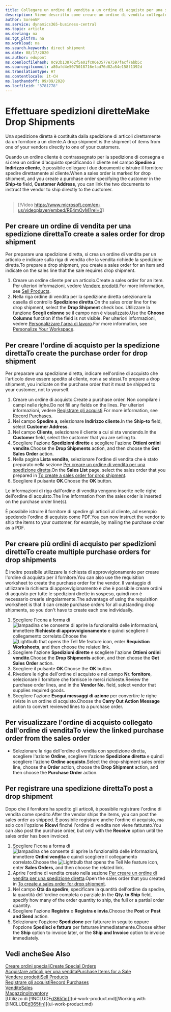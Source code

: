 ```yaml
---
title: Collegare un ordine di vendita a un ordine di acquisto per una spedizione diretta | Documenti Microsoft
description: Viene descritto come creare un ordine di vendita collegato a un ordine di acquisto per consentire la spedizione diretta dal fornitore al cliente.
author: SorenGP
ms.service: dynamics365-business-central
ms.topic: article
ms.devlang: na
ms.tgt_pltfrm: na
ms.workload: na
ms.search.keywords: direct shipment
ms.date: 08/17/2020
ms.author: edupont
ms.openlocfilehash: 0c93b138762f5a01fc06e3577e7597facf7abb5c
ms.sourcegitcommit: a80afd4e5075018716efad76d82a54e158f1392d
ms.translationtype: HT
ms.contentlocale: it-CH
ms.lasthandoff: 09/09/2020
ms.locfileid: "3781778"
---
```

# <a name="make-drop-shipments"></a><span data-ttu-id="f3b00-103">Effettuare spedizioni dirette</span><span class="sxs-lookup"><span data-stu-id="f3b00-103">Make Drop Shipments</span></span>

<span data-ttu-id="f3b00-104">Una spedizione diretta è costituita dalla spedizione di articoli direttamente da un fornitore a un cliente.</span><span class="sxs-lookup"><span data-stu-id="f3b00-104">A drop shipment is the shipment of items from one of your vendors directly to one of your customers.</span></span>

<span data-ttu-id="f3b00-105">Quando un ordine cliente è contrassegnato per la spedizione di consegna e si crea un ordine d'acquisto specificando il cliente nel campo **Spedire a** **Indirizzo cliente**, è possibile collegare i due documenti e istruire il fornitore spedire direttamente al cliente.</span><span class="sxs-lookup"><span data-stu-id="f3b00-105">When a sales order is marked for drop shipment, and you create a purchase order specifying the customer in the **Ship-to** field, **Customer Address**, you can link the two documents to instruct the vendor to ship directly to the customer.</span></span>
<br><br>  
  
> [!Video https://www.microsoft.com/en-us/videoplayer/embed/RE4mOyM?rel=0]

## <a name="to-create-a-sales-order-for-drop-shipment"></a><span data-ttu-id="f3b00-106">Per creare un ordine di vendita per una spedizione diretta</span><span class="sxs-lookup"><span data-stu-id="f3b00-106">To create a sales order for drop shipment</span></span>

<span data-ttu-id="f3b00-107">Per preparare una spedizione diretta, si crea un ordine di vendita per un articolo e indicare sulla riga di vendita che la vendita richiede la spedizione diretta.</span><span class="sxs-lookup"><span data-stu-id="f3b00-107">To prepare a drop shipment, you create a sales order for an item and indicate on the sales line that the sale requires drop shipment.</span></span>

1. <span data-ttu-id="f3b00-108">Creare un ordine cliente per un articolo.</span><span class="sxs-lookup"><span data-stu-id="f3b00-108">Create a sales order for an item.</span></span> <span data-ttu-id="f3b00-109">Per ulteriori informazioni, vedere [Vendere prodotti](sales-how-sell-products.md).</span><span class="sxs-lookup"><span data-stu-id="f3b00-109">For more information, see [Sell Products](sales-how-sell-products.md).</span></span>
2. <span data-ttu-id="f3b00-110">Nella riga ordine di vendita per la spedizione diretta selezionare la casella di controllo **Spedizione diretta**.</span><span class="sxs-lookup"><span data-stu-id="f3b00-110">On the sales order line for the drop shipment, select the **Drop Shipment** check box.</span></span> <span data-ttu-id="f3b00-111">Utilizzare la funzione **Scegli colonne** se il campo non è visualizzato.</span><span class="sxs-lookup"><span data-stu-id="f3b00-111">Use the **Choose Columns** function if the field is not visible.</span></span> <span data-ttu-id="f3b00-112">Per ulteriori informazioni, vedere [Personalizzare l'area di lavoro](ui-personalization-user.md).</span><span class="sxs-lookup"><span data-stu-id="f3b00-112">For more information, see [Personalize Your Workspace](ui-personalization-user.md).</span></span>

## <a name="to-create-the-purchase-order-for-drop-shipment"></a><span data-ttu-id="f3b00-113">Per creare l'ordine di acquisto per la spedizione diretta</span><span class="sxs-lookup"><span data-stu-id="f3b00-113">To create the purchase order for drop shipment</span></span>

<span data-ttu-id="f3b00-114">Per preparare una spedizione diretta, indicare nell'ordine di acquisto che l'articolo deve essere spedito al cliente, non a se stessi.</span><span class="sxs-lookup"><span data-stu-id="f3b00-114">To prepare a drop shipment, you indicate on the purchase order that it must be shipped to your customer, not to yourself.</span></span>

1. <span data-ttu-id="f3b00-115">Creare un ordine di acquisto.</span><span class="sxs-lookup"><span data-stu-id="f3b00-115">Create a purchase order.</span></span> <span data-ttu-id="f3b00-116">Non compilare i campi nelle righe.</span><span class="sxs-lookup"><span data-stu-id="f3b00-116">Do not fill any fields on the lines.</span></span> <span data-ttu-id="f3b00-117">Per ulteriori informazioni, vedere [Registrare gli acquisti](purchasing-how-record-purchases.md).</span><span class="sxs-lookup"><span data-stu-id="f3b00-117">For more information, see [Record Purchases](purchasing-how-record-purchases.md).</span></span>
2. <span data-ttu-id="f3b00-118">Nel campo **Spedire a**, selezionare **Indirizzo cliente**.</span><span class="sxs-lookup"><span data-stu-id="f3b00-118">In the **Ship-to** field, select **Customer Address**.</span></span>
3. <span data-ttu-id="f3b00-119">Nel campo **Cliente**, selezionare il cliente a cui si sta vendendo.</span><span class="sxs-lookup"><span data-stu-id="f3b00-119">In the **Customer** field, select the customer that you are selling to.</span></span>
4. <span data-ttu-id="f3b00-120">Scegliere l'azione **Spedizioni dirette** e scegliere l'azione **Ottieni ordini vendite**.</span><span class="sxs-lookup"><span data-stu-id="f3b00-120">Choose the **Drop Shipments** action, and then choose the **Get Sales Order** action.</span></span>
5. <span data-ttu-id="f3b00-121">Nella pagina **Lista vendite**, selezionare l'ordine di vendita che è stato preparato nella sezione [Per creare un ordine di vendita per una spedizione diretta](sales-how-drop-shipment.md#to-create-a-sales-order-for-drop-shipment).</span><span class="sxs-lookup"><span data-stu-id="f3b00-121">On the **Sales List** page, select the sales order that you prepared in [To create a sales order for drop shipment](sales-how-drop-shipment.md#to-create-a-sales-order-for-drop-shipment).</span></span>
6. <span data-ttu-id="f3b00-122">Scegliere il pulsante **OK**.</span><span class="sxs-lookup"><span data-stu-id="f3b00-122">Choose the **OK** button.</span></span>

<span data-ttu-id="f3b00-123">Le informazioni di riga dall'ordine di vendita vengono inserite nelle righe dell'ordine di acquisto.</span><span class="sxs-lookup"><span data-stu-id="f3b00-123">The line information from the sales order is inserted on the purchase order line(s).</span></span>

<span data-ttu-id="f3b00-124">È possibile istruire il fornitore di spedire gli articoli al cliente, ad esempio spedendo l'ordine di acquisto come PDF.</span><span class="sxs-lookup"><span data-stu-id="f3b00-124">You can now instruct the vendor to ship the items to your customer, for example, by mailing the purchase order as a PDF.</span></span>     

## <a name="to-create-multiple-purchase-orders-for-drop-shipments"></a><span data-ttu-id="f3b00-125">Per creare più ordini di acquisto per spedizioni dirette</span><span class="sxs-lookup"><span data-stu-id="f3b00-125">To create multiple purchase orders for drop shipments</span></span>

<span data-ttu-id="f3b00-126">È inoltre possibile utilizzare la richiesta di approvvigionamento per creare l'ordine di acquisto per il fornitore.</span><span class="sxs-lookup"><span data-stu-id="f3b00-126">You can also use the requisition worksheet to create the purchase order for the vendor.</span></span> <span data-ttu-id="f3b00-127">Il vantaggio di utilizzare la richiesta di approvvigionamento è che è possibile creare ordini di acquisto per tutte le spedizioni dirette in sospeso, quindi non è necessario crearle singolarmente.</span><span class="sxs-lookup"><span data-stu-id="f3b00-127">The advantage of using the requisition worksheet is that it can create purchase orders for all outstanding drop shipments, so you don't have to create each one individually.</span></span>

1. <span data-ttu-id="f3b00-128">Scegliere l'icona a forma di ![lampadina che consente di aprire la funzionalità delle informazioni](media/ui-search/search_small.png "Informazioni sull'operazione che si desidera eseguire"), immettere **Richieste di approvvigionamento** e quindi scegliere il collegamento correlato.</span><span class="sxs-lookup"><span data-stu-id="f3b00-128">Choose the ![Lightbulb that opens the Tell Me feature](media/ui-search/search_small.png "Tell me what you want to do") icon, enter **Requistion Worksheets**, and then choose the related link.</span></span>
2. <span data-ttu-id="f3b00-129">Scegliere l'azione **Spedizioni dirette** e scegliere l'azione **Ottieni ordini vendite**.</span><span class="sxs-lookup"><span data-stu-id="f3b00-129">Choose the **Drop Shipments** action, and then choose the **Get Sales Order** action.</span></span>
3. <span data-ttu-id="f3b00-130">Scegliere il pulsante **OK**.</span><span class="sxs-lookup"><span data-stu-id="f3b00-130">Choose the **OK** button.</span></span>
4. <span data-ttu-id="f3b00-131">Rivedere le righe dell'ordine di acquisto e nel campo **Nr. fornitore**, selezionare il fornitore che fornisce le merci richieste.</span><span class="sxs-lookup"><span data-stu-id="f3b00-131">Review the purchase order lines, and in the **Vendor No.** field, select vendor that supplies required goods.</span></span> 
5. <span data-ttu-id="f3b00-132">Scegliere l'azione **Esegui messaggi di azione** per convertire le righe riviste in un ordine di acquisto.</span><span class="sxs-lookup"><span data-stu-id="f3b00-132">Choose the **Carry Out Action Message** action to convert reviewed lines to a purchase order.</span></span>

## <a name="to-view-the-linked-purchase-order-from-the-sales-order"></a><span data-ttu-id="f3b00-133">Per visualizzare l'ordine di acquisto collegato dall'ordine di vendita</span><span class="sxs-lookup"><span data-stu-id="f3b00-133">To view the linked purchase order from the sales order</span></span>

* <span data-ttu-id="f3b00-134">Selezionare la riga dell'ordine di vendita con spedizione diretta, scegliere l'azione **Ordine**, scegliere l'azione **Spedizione diretta** e quindi scegliere l'azione **Ordine acquisto**.</span><span class="sxs-lookup"><span data-stu-id="f3b00-134">Select the drop-shipment sales order line, choose the **Order** action, choose the **Drop Shipment** action, and then choose the **Purchase Order** action.</span></span>

## <a name="to-post-a-drop-shipment"></a><span data-ttu-id="f3b00-135">Per registrare una spedizione diretta</span><span class="sxs-lookup"><span data-stu-id="f3b00-135">To post a drop shipment</span></span>

<span data-ttu-id="f3b00-136">Dopo che il fornitore ha spedito gli articoli, è possibile registrare l'ordine di vendita come spedito.</span><span class="sxs-lookup"><span data-stu-id="f3b00-136">After the vendor ships the items, you can post the sales order as shipped.</span></span> <span data-ttu-id="f3b00-137">È possibile registrare anche l'ordine di acquisto, ma solo con l'opzione **Ricevi** finché l'ordine di vendita non viene fatturato.</span><span class="sxs-lookup"><span data-stu-id="f3b00-137">You can also post the purchase order, but only with the **Receive** option until the sales order has been invoiced.</span></span>

1. <span data-ttu-id="f3b00-138">Scegliere l'icona a forma di ![lampadina che consente di aprire la funzionalità delle informazioni](media/ui-search/search_small.png "Informazioni sull'operazione che si desidera eseguire"), immettere **Ordini vendita** e quindi scegliere il collegamento correlato.</span><span class="sxs-lookup"><span data-stu-id="f3b00-138">Choose the ![Lightbulb that opens the Tell Me feature](media/ui-search/search_small.png "Tell me what you want to do") icon, enter **Sales Orders**, and then choose the related link.</span></span>
2. <span data-ttu-id="f3b00-139">Aprire l'ordine di vendita creato nella sezione [Per creare un ordine di vendita per una spedizione diretta](#to-create-a-sales-order-for-drop-shipment).</span><span class="sxs-lookup"><span data-stu-id="f3b00-139">Open the sales order that you created in [To create a sales order for drop shipment](#to-create-a-sales-order-for-drop-shipment).</span></span>
3. <span data-ttu-id="f3b00-140">Nel campo **Qtà da spedire**, specificare la quantità dell'ordine da spedire, la quantità dell'ordine completa o parziale.</span><span class="sxs-lookup"><span data-stu-id="f3b00-140">In the **Qty. to Ship** field, specify how many of the order quantity to ship, the full or a partial order quantity.</span></span>
4. <span data-ttu-id="f3b00-141">Scegliere l'azione **Registra** o **Registra e invia**.</span><span class="sxs-lookup"><span data-stu-id="f3b00-141">Choose the **Post** or **Post and Send** action.</span></span>
5. <span data-ttu-id="f3b00-142">Selezionare l'opzione **Spedizione** per fatturare in seguito oppure l'opzione **Spedisci e fattura** per fatturare immediatamente.</span><span class="sxs-lookup"><span data-stu-id="f3b00-142">Choose either the **Ship** option to invoice later, or the **Ship and Invoice** option to invoice immediately.</span></span>

## <a name="see-also"></a><span data-ttu-id="f3b00-143">Vedi anche</span><span class="sxs-lookup"><span data-stu-id="f3b00-143">See Also</span></span>

[<span data-ttu-id="f3b00-144">Creare ordini speciali</span><span class="sxs-lookup"><span data-stu-id="f3b00-144">Create Special Orders</span></span>](sales-how-to-create-special-orders.md)  
[<span data-ttu-id="f3b00-145">Acquistare articoli per una vendita</span><span class="sxs-lookup"><span data-stu-id="f3b00-145">Purchase Items for a Sale</span></span>](purchasing-how-purchase-products-sale.md)  
[<span data-ttu-id="f3b00-146">Vendere prodotti</span><span class="sxs-lookup"><span data-stu-id="f3b00-146">Sell Products</span></span>](sales-how-sell-products.md)  
[<span data-ttu-id="f3b00-147">Registrare gli acquisti</span><span class="sxs-lookup"><span data-stu-id="f3b00-147">Record Purchases</span></span>](purchasing-how-record-purchases.md)  
[<span data-ttu-id="f3b00-148">Vendite</span><span class="sxs-lookup"><span data-stu-id="f3b00-148">Sales</span></span>](sales-manage-sales.md)  
[<span data-ttu-id="f3b00-149">Magazzino</span><span class="sxs-lookup"><span data-stu-id="f3b00-149">Inventory</span></span>](inventory-manage-inventory.md)  
<span data-ttu-id="f3b00-150">[Utilizzo di [!INCLUDE[d365fin](includes/d365fin_md.md)]](ui-work-product.md)</span><span class="sxs-lookup"><span data-stu-id="f3b00-150">[Working with [!INCLUDE[d365fin](includes/d365fin_md.md)]](ui-work-product.md)</span></span>
